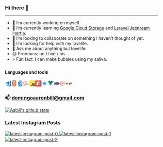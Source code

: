 
### Hi there 👋

 ---
 
- 🔭 I’m currently working on myself.
- 🌱 I’m currently learning [Google Cloud Storage](http://cloud.google.com/storage/) and [Laravel Jetstream Inertia](http://jetstream.laravel.com/1.x/stacks/inertia.html).
- 👯 I’m looking to collaborate on something I haven't thought of yet.
- 🤔 I’m looking for help with my lovelife.
- 💬 Ask me about anything but lovelife.
- 😄 Pronouns: he / him / his
- ⚡ Fun fact: I can make bubbles using my saliva.


#### Languages and tools
<img align="left" alt="Visual Studio Code" width="20px" src="https://raw.githubusercontent.com/github/explore/80688e429a7d4ef2fca1e82350fe8e3517d3494d/topics/visual-studio-code/visual-studio-code.png" /><img align="left" alt="html5" width="20px" src="https://raw.githubusercontent.com/github/explore/80688e429a7d4ef2fca1e82350fe8e3517d3494d/topics/html/html.png" /><img align="left" alt="css3" width="20px" src="https://raw.githubusercontent.com/github/explore/80688e429a7d4ef2fca1e82350fe8e3517d3494d/topics/css/css.png" /><img align="left" alt="sass" width="20px" src="https://raw.githubusercontent.com/github/explore/80688e429a7d4ef2fca1e82350fe8e3517d3494d/topics/sass/sass.png" /><img align="left" alt="javascript" width="20px" src="https://raw.githubusercontent.com/github/explore/80688e429a7d4ef2fca1e82350fe8e3517d3494d/topics/javascript/javascript.png" /><img align="left" alt="npm" width="20px" src="https://raw.githubusercontent.com/github/explore/80688e429a7d4ef2fca1e82350fe8e3517d3494d/topics/npm/npm.png" /><img align="left" alt="webpack" width="20px" src="https://raw.githubusercontent.com/github/explore/80688e429a7d4ef2fca1e82350fe8e3517d3494d/topics/webpack/webpack.png" /><img align="left" alt="vue" width="20px" src="https://raw.githubusercontent.com/github/explore/80688e429a7d4ef2fca1e82350fe8e3517d3494d/topics/vue/vue.png" /><img align="left" alt="php" width="20px" src="https://raw.githubusercontent.com/github/explore/80688e429a7d4ef2fca1e82350fe8e3517d3494d/topics/php/php.png" /><img align="left" alt="laravel" width="20px" src="https://raw.githubusercontent.com/github/explore/80688e429a7d4ef2fca1e82350fe8e3517d3494d/topics/laravel/laravel.png" /><img align="left" style="display: inline-block" alt="git" width="20px" src="https://raw.githubusercontent.com/github/explore/80688e429a7d4ef2fca1e82350fe8e3517d3494d/topics/git/git.png" />

<br/>

##  

### 📫 <domingoaaronbill@gmail.com>
[![Aabill's github stats](https://github-readme-stats.vercel.app/api?username=Aabill)](https://github.com/Aabill/github-readme-stats)

### Latest Instagram Posts
<span><a href="https://www.instagram.com/p/CINFhJwDd0M/"> <img align="center" alt="latest-instagram-post-0" width="250px" src="https://scontent-sea1-1.cdninstagram.com/v/t51.29350-15/128455823_160591145791989_1679633727913656942_n.jpg?_nc_cat=104&ccb=2&_nc_sid=8ae9d6&_nc_ohc=SNiYWxdvRKEAX-9u7u-&_nc_ht=scontent-sea1-1.cdninstagram.com&oh=31c1858b061fe5fa48eee34d1384725a&oe=5FEF8F6B"/></a></span><span><a href="https://www.instagram.com/p/CIKQi8LDcdT/"> <img align="center" alt="latest-instagram-post-1" width="250px" src="https://scontent-sea1-1.cdninstagram.com/v/t51.29350-15/128112721_126330455931123_9129911455660629017_n.jpg?_nc_cat=110&ccb=2&_nc_sid=8ae9d6&_nc_ohc=cpYd3BMkzykAX9tCLYA&_nc_ht=scontent-sea1-1.cdninstagram.com&oh=473f6747a276d66ab46ab0a4da3d395b&oe=5FF01B51"/></a></span><span><a href="https://www.instagram.com/p/CIAGnwOjtu9/"> <img align="center" alt="latest-instagram-post-2" width="250px" src="https://scontent-sea1-1.cdninstagram.com/v/t51.29350-15/127002048_662357987771873_8466200393917906522_n.jpg?_nc_cat=104&ccb=2&_nc_sid=8ae9d6&_nc_ohc=9faXklvwwZgAX_ZSwDP&_nc_ht=scontent-sea1-1.cdninstagram.com&oh=b08cbda3fefe12ca354588e4a6f5f41d&oe=5FF0886C"/></a></span>
